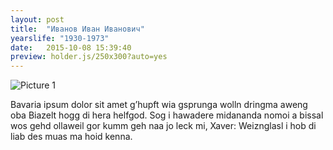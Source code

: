 ```yaml
---
layout: post
title:  "Иванов Иван Иванович"
yearslife: "1930-1973"
date:   2015-10-08 15:39:40
preview: holder.js/250x300?auto=yes
---
```


![Picture 1](holder.js/800x600?auto=yes)

Bavaria ipsum dolor sit amet g’hupft wia gsprunga wolln dringma aweng oba Biazelt hogg di hera helfgod. Sog i hawadere midananda nomoi a bissal wos gehd ollaweil gor kumm geh naa jo leck mi, Xaver: Weiznglasl i hob di liab des muas ma hoid kenna.
